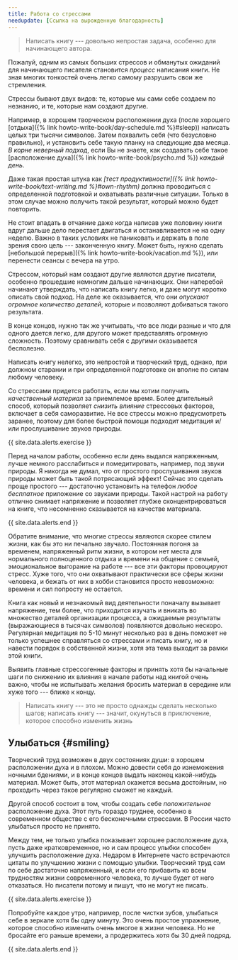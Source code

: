 ```yaml
---
title: Работа со стрессами
needupdate: [Ссылка на вырожденную благодарность]
---
```


> Написать книгу --- довольно непростая задача, особенно для
> начинающего автора.

Пожалуй, одним из самых больших стрессов и обманутых ожиданий для
начинающего писателя становится *процесс* написания книги.  Не зная
многих тонкостей очень легко самому разрушить свои же стремления.

Стрессы бывают двух видов: те, которые мы сами себе создаем по
незнанию, и те, которые нам создают другие.

Например, в хорошем творческом расположении духа (после хорошего
[отдыха]({% link howto-write-book/day-schedule.md %}#sleep)) написать целых три
тысячи символов.  Затем похвалить себя (что безусловно правильно), и
установить себе такую планку на следующие два месяца.  *В корне
неверный подход*, если Вы не знаете, как создавать себе такое
[расположение духа]({% link howto-write-book/psycho.md %}) *каждый
день*.

Даже такая простая штука как *[тест продуктивности]({% link
howto-write-book/text-writing.md %}#own-rhythm)* должна проводиться с определенной
подготовкой и охватывать различные ситуации.  Только в этом случае
можно получить такой результат, который можно будет повторить.

Не стоит впадать в отчаяние даже когда написав уже половину книги
вдруг дальше дело перестает двигаться и останавливается не на одну
неделю.  Важно в таких условиях не паниковать и держать в поле зрения
свою цель --- законченную книгу.  Может быть, нужно сделать [небольшой
перерыв]({% link howto-write-book/vacation.md %}), или перенести
сеансы с вечера на утро.

Стрессом, который нам создают другие являются другие писатели,
особенно прошедшие немногим дальше начинающих.  Они наперебой начинают
утверждать, что написать книгу легко, и даже могут коротко описать
свой подход.  На деле же оказывается, что они *опускают огромное
количество деталей*, которые и позволяют добиваться такого результата.

В конце концов, нужно так же учитывать, что все люди разные и что для
одного дается легко, для другого может представлять огромную
сложность.  Поэтому сравнивать себя с другими оказывается бесполезно.

Написать книгу нелегко, это непростой и творческий труд, однако, при
должном старании и при определенной подготовке он вполне по силам
любому человеку.

Со стрессами придется работать, если мы хотим получить *качественный
материал* за приемлемое время.  Более длительный способ, который
позволяет *снизить влияние* стрессовых факторов, включает в себя
саморазвитие.  Не все стрессы можно предусмотреть заранее, поэтому для
более быстрой помощи подходит медитация и/или прослушивание звуков
природы.

{{ site.data.alerts.exercise }}

Перед началом работы, особенно если день выдался напряженным, лучше
немного расслабиться и помедитировать, например, под звуки природы.  Я
никогда не думал, что от простого прослушивания звуков природы может
быть такой потрясающий эффект!  Сейчас это сделать проще простого ---
достаточно установить на телефон *любое бесплатное* приложение со
звуками природы.  Такой настрой на работу отлично снимает напряжение и
позволяет глубже сконцентрироваться на книге, что несомненно
сказывается на качестве материала.

{{ site.data.alerts.end }}

Обратите внимание, что многие стрессы являются скорее стилем жизни,
как бы это ни печально звучало.  Постоянная погоня за временем,
напряженный ритм жизни, в котором нет места для нормального
полноценного отдыха и времени на общение с семьей, эмоциональное
выгорание на работе --- все эти факторы провоцируют стресс.  Хуже
того, что они охватывают практически все сферы жизни человека, и
бежать от них в хобби становится просто невозможно: времени и сил
попросту не остается.

Книга как новый и незнакомый вид деятельности поначалу вызывает
напряжение, тем более, что приходится изучать и вникать во множество
деталей организации процесса, а ожидаемые результаты (выражающиеся в
тысячах символов) появляются довольно нескоро.  Регулярная медитация
по 5-10 минут несколько раз в день поможет не только успешнее
справляться со стрессами и писать книгу, но и навести порядок в
собственной жизни, хотя эта тема выходит за рамки этой книги.

Выявить главные стрессогенные факторы и принять хотя бы начальные шаги
по снижению их влияния в начале работы над книгой очень важно, чтобы
не испытывать желания бросить материал в середине или хуже того ---
ближе к концу.

> Написать книгу --- это не просто однажды сделать несколько шагов;
> написать книгу --- значит, окунуться в приключение, которое способно
> изменить жизнь

## Улыбаться {#smiling}

Творческий труд возможен в двух состояниях души: в хорошем
расположении духа и в плохом.  Можно довести себя до изнеможения
ночными бдениями, и в конце концов выдать наконец какой-нибудь
материал.  Может быть, этот материал окажется весьма достойным, но
проходить через такое регулярно сможет не каждый.

Другой способ состоит в том, чтобы создать себе *положительное*
расположение духа.  Этот путь гораздо труднее, особенно в современном
обществе с его бесконечными стрессами.  В России часто улыбаться
просто не принято.

Между тем, не только улыбка показывает хорошее расположение духа,
пусть даже кратковременное, но и сам процесс улыбки способен улучшить
расположение духа.  Недаром в Интернете часто встречаются цитаты по
улучшению жизни с помощью улыбки.  Творческий труд сам по себе
достаточно напряженный, и если его прибавить ко всем трудностям жизни
современного человека, то лучше будет от него отказаться.  Но писатели
потому и пишут, что не могут не писать.

{{ site.data.alerts.exercise }}

Попробуйте каждое утро, например, после чистки зубов, улыбаться себе в
зеркале хотя бы одну минуту.  Это очень простое упражнение, которое
способно изменить очень многое в жизни человека.  Но не бросайте его
раньше времени, а продержитесь хотя бы 30 дней подряд.

{{ site.data.alerts.end }}
